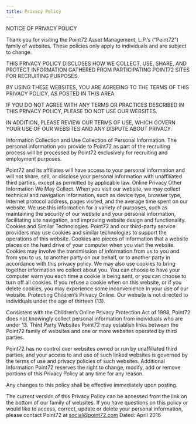 ```yaml
---
title: Privacy Policy
---
```

NOTICE OF PRIVACY POLICY 

Thank you for visiting the Point72 Asset Management, L.P.’s (“Point72”) family of websites. These policies only apply to individuals and are subject to change. 

THIS PRIVACY POLICY DISCLOSES HOW WE COLLECT, USE, SHARE, AND PROTECT INFORMATION GATHERED FROM PARTICIPATING POINT72 SITES FOR RECRUITING PURPOSES.

BY USING THESE WEBSITES, YOU ARE AGREEING TO THE TERMS OF THIS PRIVACY POLICY, AS POSTED IN THIS AREA.

IF YOU DO NOT AGREE WITH ANY TERMS OR PRACTICES DESCRIBED IN THIS PRIVACY POLICY, PLEASE DO NOT USE OUR WEBSITES.

IN ADDITION, PLEASE REVIEW OUR TERMS OF USE, WHICH GOVERN YOUR USE OF OUR WEBSITES AND ANY DISPUTE ABOUT PRIVACY. 

Information Collection and Use Collection of Personal Information. The personal information you provide to Point72 as part of the recruiting process will be processed by Point72 exclusively for recruiting and employment purposes.

Point72 and its affiliates will have access to your personal information and will not share, sell, or disclose your personal information with unaffiliated third parties, except as permitted by applicable law. Online Privacy Other Information We May Collect. When you visit our website, we may collect technical and navigation information, such as device type, browser type, Internet protocol address, pages visited, and the average time spent on our website. We use this information for a variety of purposes, such as maintaining the security of our website and your personal information, facilitating site navigation, and improving website design and functionality. Cookies and Similar Technologies. Point72 and our third-party service providers may use cookies and similar technologies to support the operations of this website. Cookies are pieces of information that a website places on the hard drive of your computer when you visit the website. Cookies may involve the transmission of information from us to you and from you to us, to another party on our behalf, or to another party in accordance with this privacy policy. We may also use cookies to bring together information we collect about you. You can choose to have your computer warn you each time a cookie is being sent, or you can choose to turn off all cookies. If you refuse a cookie when on this website, or if you delete cookies, you may experience some inconvenience in your use of our website. Protecting Children’s Privacy Online. Our website is not directed to individuals under the age of thirteen (13).

Consistent with the Children’s Online Privacy Protection Act of 1998, Point72 does not knowingly collect personal information from individuals who are under 13. Third Party Websites Point72 may establish links between the Point72 family of websites and one or more websites operated by third parties.

Point72 has no control over websites owned or run by unaffiliated third parties, and your access to and use of such linked websites is governed by the terms of use and privacy policies of such websites. Additional Information Point72 reserves the right to change, modify, add or remove portions of this Privacy Policy at any time for any reason.

Any changes to this policy shall be effective immediately upon posting.

The current version of this Privacy Policy can be accessed from the link on the bottom of our family of websites. If you have questions on this policy or would like to access, correct, update or delete your personal information, please contact Point72 at social@point72.com Dated: April 2016